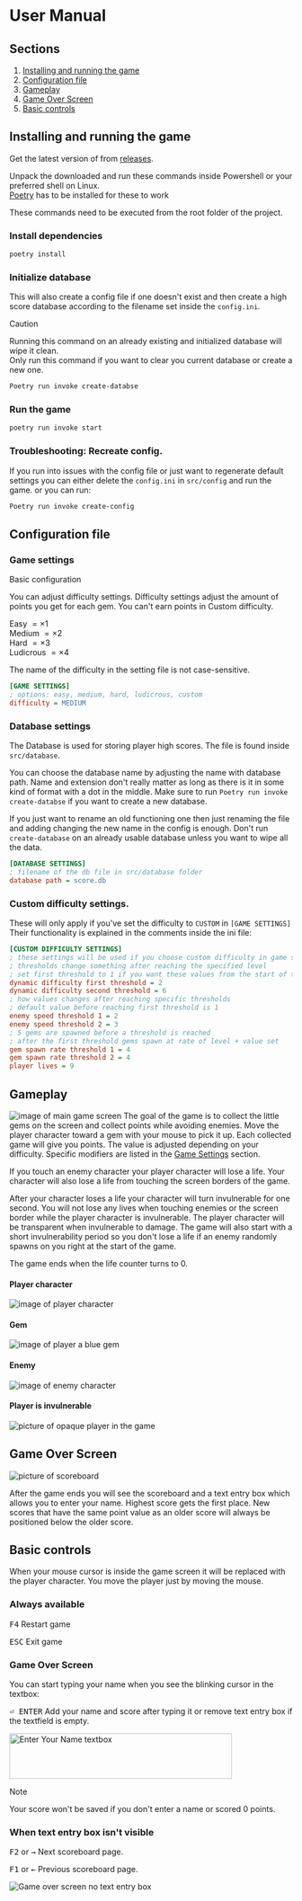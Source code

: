 # User Manual

## Sections

1. [Installing and running the game](#installing-and-running-the-game)
2. [Configuration file](#configuration-file)
3. [Gameplay](#gameplay)
4. [Game Over Screen](#game-over-screen)
5. [Basic controls](#basic-controls)

## Installing and running the game

Get the latest version of from [releases](https://github.com/hojahoja/Gem-Poacher/releases).

Unpack the downloaded and run these commands inside Powershell or your preferred shell on Linux. \
[Poetry](https://python-poetry.org/docs/) has to be installed for these to work

These commands need to be executed from the root folder of the project.

### Install dependencies

```sh
poetry install
```

### Initialize database

This will also create a config file if one doesn't exist and then
create a high score database according to the filename set inside the
`config.ini`.

> [!CAUTION]
> Running this command on an already existing and initialized database will wipe it clean.\
> Only run this command if you want to clear you current database or create a new one.

```sh
Poetry run invoke create-databse
```

### Run the game

```sh
poetry run invoke start
```

### Troubleshooting: Recreate config.

If you run into issues with the config file or just want to regenerate default
settings you can either delete the `config.ini` in `src/config` and run the game.
or you can run:

```sh
Poetry run invoke create-config
```

## Configuration file

### Game settings

Basic configuration

You can adjust difficulty settings. Difficulty settings adjust
the amount of points you get for each gem. You can't earn points in Custom difficulty.

Easy $= \times 1$\
Medium $= \times 2$\
Hard $= \times 3$\
Ludicrous $= \times 4$

The name of the difficulty in the setting file is not case-sensitive.

```ini
[GAME SETTINGS]
; options: easy, medium, hard, ludicrous, custom
difficulty = MEDIUM
```

### Database settings

The Database is used for storing player high scores. The file is found inside
`src/database`.

You can choose the database name by adjusting the name with database path.
Name and extension don't really matter as long as there is it in some kind of format
with a dot in the middle. Make sure to run `Poetry run invoke create-databse` if you
want to create a new database.

If you just want to rename an old functioning one
then just renaming the file and adding changing the new name in the config is enough.
Don't run `create-database` on an already usable database unless you want to wipe all the data.

```ini
[DATABASE SETTINGS]
; filename of the db file in src/database folder
database path = score.db
```

### Custom difficulty settings.

These will only apply if you've set the difficulty to `CUSTOM` in `[GAME SETTINGS]` Their functionality
is explained in the comments inside the ini file:

```ini
[CUSTOM DIFFICULTY SETTINGS]
; these settings will be used if you choose custom difficulty in game settings
; thresholds change something after reaching the specified level
; set first threshold to 1 if you want these values from the start of the game
dynamic difficulty first threshold = 2
dynamic difficulty second threshold = 6
; how values changes after reaching specific thresholds
; default value before reaching first threshold is 1
enemy speed threshold 1 = 2
enemy speed threshold 2 = 3
; 5 gems are spawned before a threshold is reached
; after the first threshold gems spawn at rate of level + value set
gem spawn rate threshold 1 = 4
gem spawn rate threshold 2 = 4
player lives = 9
```

## Gameplay

![image of main game screen](images/base_game.png)
The goal of the game is to collect the little gems on the screen and collect points
while avoiding enemies. Move the player character toward a gem with your mouse to
pick it up. Each collected game will give you points. The value is adjusted depending
on your difficulty. Specific modifiers are listed in the [Game Settings](#game-settings) section.

If you touch an enemy character your player character will lose a life.
Your character will also lose a life from touching the screen borders of the game.

After your character loses a life your character will turn invulnerable for one second.
You will not lose any lives when touching enemies or the screen border while the player
character is invulnerable. The player character will be transparent when invulnerable to
damage. The game will also start with a short invulnerability period so you don't lose a
life if an enemy randomly spawns on you right at the start of the game.

The game ends when the life counter turns to 0.

#### Player character

![image of player character](../src/assets/images/thief_right_facing.png)

#### Gem

![image of player a blue gem](../src/assets/images/sapphire.png)

#### Enemy

![image of enemy character](../src/assets/images/ghost_frame_1.png)

#### Player is invulnerable

![picture of opaque player in the game](images/invulnerability.png)

## Game Over Screen

![picture of scoreboard](images/game_over.png)

After the game ends you will see the scoreboard and a text entry box which allows you to
enter your name. Highest score gets the first place. New scores that have the same point value
as an older score will always be positioned below the older score.

## Basic controls

When your mouse cursor is inside the game screen it will be replaced with the player character.
You move the player just by moving the mouse.

### Always available

<kbd>F4</kbd> Restart game

<kbd>ESC</kbd> Exit game

### Game Over Screen

You can start typing your name when you see the blinking cursor in the textbox:

<kbd>⏎ ENTER</kbd> Add your name and score after typing it or remove text entry box if the textfield is empty.

<img alt="Enter Your Name textbox" src="images/name_entry.png" width="396" height="81" />


> [!NOTE]
> Your score won't be saved if you don't enter a name or scored 0 points.

### When text entry box isn't visible

<kbd>F2</kbd> or <kbd>→</kbd> Next scoreboard page.

<kbd>F1</kbd> or <kbd>←</kbd> Previous scoreboard page.

![Game over screen no text entry box](images/score_board.png)

